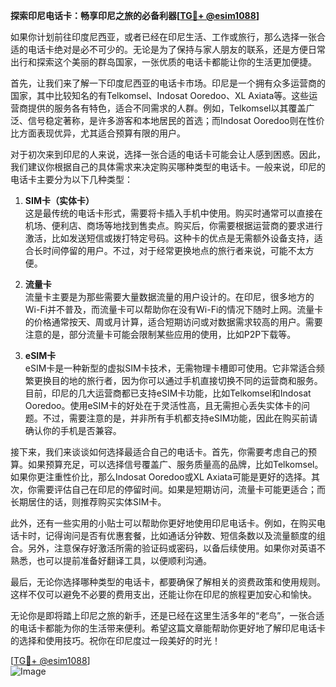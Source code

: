 **探索印尼电话卡：畅享印尼之旅的必备利器[[TG💪+ @esim1088](https://t.me/s/esim1088)]**

如果你计划前往印度尼西亚，或者已经在印尼生活、工作或旅行，那么选择一张合适的电话卡绝对是必不可少的。无论是为了保持与家人朋友的联系，还是方便日常出行和探索这个美丽的群岛国家，一张优质的电话卡都能让你的生活更加便捷。

首先，让我们来了解一下印度尼西亚的电话卡市场。印尼是一个拥有众多运营商的国家，其中比较知名的有Telkomsel、Indosat Ooredoo、XL Axiata等。这些运营商提供的服务各有特色，适合不同需求的人群。例如，Telkomsel以其覆盖广泛、信号稳定著称，是许多游客和本地居民的首选；而Indosat Ooredoo则在性价比方面表现优异，尤其适合预算有限的用户。

对于初次来到印尼的人来说，选择一张合适的电话卡可能会让人感到困惑。因此，我们建议你根据自己的具体需求来决定购买哪种类型的电话卡。一般来说，印尼的电话卡主要分为以下几种类型：

1. **SIM卡（实体卡）**  
   这是最传统的电话卡形式，需要将卡插入手机中使用。购买时通常可以直接在机场、便利店、商场等地找到售卖点。购买后，你需要根据运营商的要求进行激活，比如发送短信或拨打特定号码。这种卡的优点是无需额外设备支持，适合长时间停留的用户。不过，对于经常更换地点的旅行者来说，可能不太方便。

2. **流量卡**  
   流量卡主要是为那些需要大量数据流量的用户设计的。在印尼，很多地方的Wi-Fi并不普及，而流量卡可以帮助你在没有Wi-Fi的情况下随时上网。流量卡的价格通常按天、周或月计算，适合短期访问或对数据需求较高的用户。需要注意的是，部分流量卡可能会限制某些应用的使用，比如P2P下载等。

3. **eSIM卡**  
   eSIM卡是一种新型的虚拟SIM卡技术，无需物理卡槽即可使用。它非常适合频繁更换目的地的旅行者，因为你可以通过手机直接切换不同的运营商和服务。目前，印尼的几大运营商都已支持eSIM卡功能，比如Telkomsel和Indosat Ooredoo。使用eSIM卡的好处在于灵活性高，且无需担心丢失实体卡的问题。不过，需要注意的是，并非所有手机都支持eSIM功能，因此在购买前请确认你的手机是否兼容。

接下来，我们来谈谈如何选择最适合自己的电话卡。首先，你需要考虑自己的预算。如果预算充足，可以选择信号覆盖广、服务质量高的品牌，比如Telkomsel。如果你更注重性价比，那么Indosat Ooredoo或XL Axiata可能是更好的选择。其次，你需要评估自己在印尼的停留时间。如果是短期访问，流量卡可能更适合；而长期居住的话，则推荐购买实体SIM卡。

此外，还有一些实用的小贴士可以帮助你更好地使用印尼电话卡。例如，在购买电话卡时，记得询问是否有优惠套餐，比如通话分钟数、短信条数以及流量额度的组合。另外，注意保存好激活所需的验证码或密码，以备后续使用。如果你对英语不熟悉，也可以提前准备好翻译工具，以便顺利沟通。

最后，无论你选择哪种类型的电话卡，都要确保了解相关的资费政策和使用规则。这样不仅可以避免不必要的费用支出，还能让你在印尼的旅程更加安心和愉快。

无论你是即将踏上印尼之旅的新手，还是已经在这里生活多年的“老鸟”，一张合适的电话卡都能为你的生活带来便利。希望这篇文章能帮助你更好地了解印尼电话卡的选择和使用技巧。祝你在印尼度过一段美好的时光！

[[TG💪+ @esim1088](https://t.me/s/esim1088)]  
![Image](https://i.postimg.cc/4NQfJmqS/Snipaste-2025-05-13-00-14-12.png)